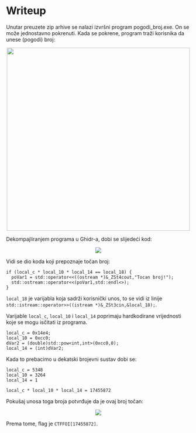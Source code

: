 # Writeup
Unutar preuzete zip arhive se nalazi izvršni program pogodi_broj.exe. 
On se može jednostavno pokrenuti.
Kada se pokrene, program traži korisnika da unese (pogodi) broj:

<p align="center">
 <a href="https://github.com/user-attachments/assets/443d64c8-cc0f-491d-a6de-e17f5e2a914d?raw=true" target="_blank">
  <img src="https://github.com/user-attachments/assets/443d64c8-cc0f-491d-a6de-e17f5e2a914d" width="500"/>
  <a/>
<p/>

Dekompajliranjem programa u Ghidr-a, dobi se slijedeći kod:


<p align="center">
 <a href="https://github.com/user-attachments/assets/dc025d35-bae5-4ae9-b303-c730916e246e?raw=true" target="_blank">
  <img src="https://github.com/user-attachments/assets/dc025d35-bae5-4ae9-b303-c730916e246e"/>
  <a/>
<p/>


Vidi se dio koda koji prepoznaje točan broj:

```
if (local_c * local_10 * local_14 == local_18) {
  poVar1 = std::operator<<((ostream *)&_ZSt4cout,"Tocan broj!");
  std::ostream::operator<<(poVar1,std::endl<>);
}
```

```local_18``` je varijabla koja sadrži korisnički unos, to se vidi iz linije ```std::istream::operator>>((istream *)&_ZSt3cin,&local_18);```.


Varijable ```local_c```, ```local_10``` i ```local_14``` poprimaju hardkodirane vrijednosti koje se mogu isčitati iz programa.

```
local_c = 0x14e4;
local_10 = 0xcc0;
dVar2 = (double)std::pow<int,int>(0xcc0,0);
local_14 = (int)dVar2;
```

Kada to prebacimo u dekatski brojevni sustav dobi se:

```
local_c = 5348
local_10 = 3264
local_14 = 1

local_c * local_10 * local_14 = 17455872
```


Pokušaj unosa toga broja potvrđuje da je ovaj broj točan:

<p align="center">
 <a href="https://github.com/user-attachments/assets/b4589395-c057-46cc-82a8-0cce18b0b56e?raw=true" target="_blank">
  <img src="https://github.com/user-attachments/assets/b4589395-c057-46cc-82a8-0cce18b0b56e"/>
  <a/>
<p/>

Prema tome, flag je ```CTFFOI[17455872]```.




